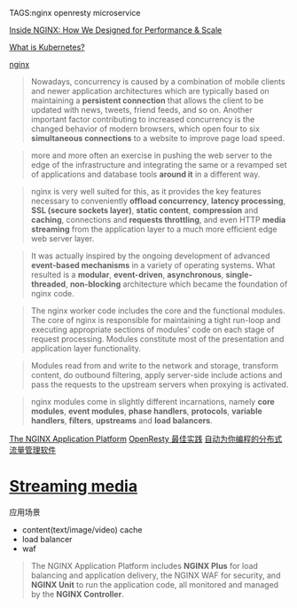 TAGS:nginx openresty microservice

[Inside NGINX: How We Designed for Performance & Scale](https://www.nginx.com/blog/inside-nginx-how-we-designed-for-performance-scale/)

[What is Kubernetes?](https://kubernetes.io/docs/concepts/overview/what-is-kubernetes/)

[nginx](http://aosabook.org/en/nginx.html)

> Nowadays, concurrency is caused by a combination of mobile clients and newer application architectures which are typically based on maintaining a **persistent connection** that allows the client to be updated with news, tweets, friend feeds, and so on. Another important factor contributing to increased concurrency is the changed behavior of modern browsers, which open four to six **simultaneous connections** to a website to improve page load speed.

> more and more often an exercise in pushing the web server to the edge of the infrastructure and integrating the same or a revamped set of applications and database tools **around it** in a different way.

> nginx is very well suited for this, as it provides the key features necessary to conveniently **offload concurrency**, **latency processing**, **SSL (secure sockets layer)**, **static content**, **compression** and **caching**, connections and **requests throttling**, and even HTTP **media streaming** from the application layer to a much more efficient edge web server layer.

>  It was actually inspired by the ongoing development of advanced **event-based mechanisms** in a variety of operating systems. What resulted is a **modular**, **event-driven**, **asynchronous**, **single-threaded**, **non-blocking** architecture which became the foundation of nginx code.

> The nginx worker code includes the core and the functional modules. The core of nginx is responsible for maintaining a tight run-loop and executing appropriate sections of modules' code on each stage of request processing. Modules constitute most of the presentation and application layer functionality. 

> Modules read from and write to the network and storage, transform content, do outbound filtering, apply server-side include actions and pass the requests to the upstream servers when proxying is activated.

>  nginx modules come in slightly different incarnations, namely **core modules**, **event modules**, **phase handlers**, **protocols**, **variable handlers**, **filters**, **upstreams** and **load balancers**. 

[The NGINX Application Platform](https://www.nginx.com/products/)
[OpenResty 最佳实践](https://moonbingbing.gitbooks.io/openresty-best-practices/content/)
[自动为你编程的分布式流量管理软件](https://openresty.com/en/)


# [Streaming media](https://www.nginx.com/products/nginx/streaming-media/)
应用场景
- content(text/image/video) cache
- load balancer
- waf

>  The NGINX Application Platform includes **NGINX Plus** for load balancing and application delivery, the NGINX WAF for security, and **NGINX Unit** to run the application code, all monitored and managed by the **NGINX Controller**.